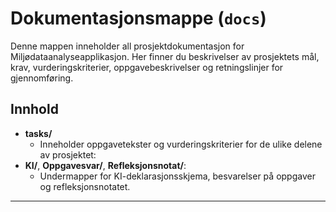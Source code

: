 # Dokumentasjonsmappe (`docs`)

Denne mappen inneholder all prosjektdokumentasjon for Miljødataanalyseapplikasjon. Her finner du beskrivelser av prosjektets mål, krav, vurderingskriterier, oppgavebeskrivelser og retningslinjer for gjennomføring.

## Innhold

- **tasks/**
  - Inneholder oppgavetekster og vurderingskriterier for de ulike delene av prosjektet:
- **KI/**, **Oppgavesvar/**, **Refleksjonsnotat/**:
  - Undermapper for KI-deklarasjonsskjema, besvarelser på oppgaver og refleksjonsnotatet.

---